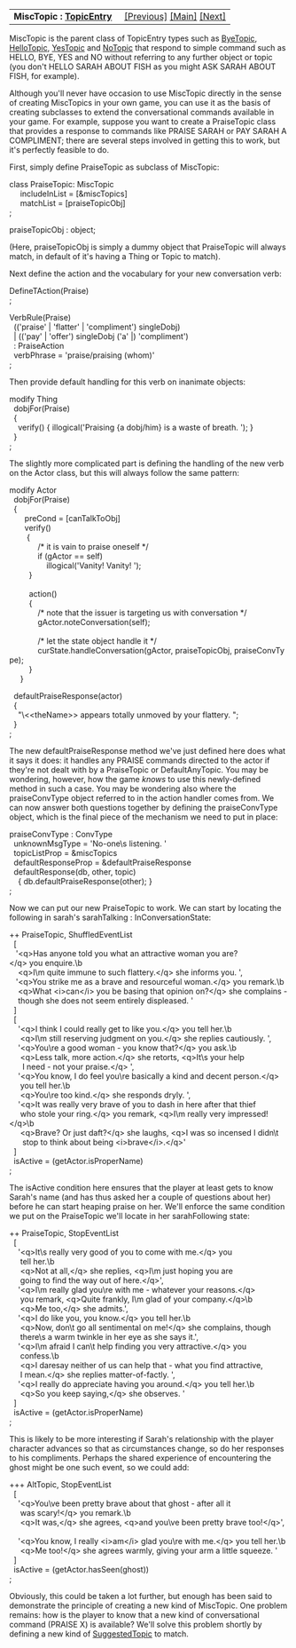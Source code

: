---
---
<table width="100%" data-border="0" data-cellspacing="0"
data-cellpadding="3" data-bgcolor="#C0C0C0">
<colgroup>
<col style="width: 50%" />
<col style="width: 50%" />
</colgroup>
<tbody>
<tr>
<td style="text-align: left;"><strong>MiscTopic : <a
href="topicentry.html">TopicEntry</a><br />
</strong></td>
<td style="text-align: right;"><a
href="hellogoodbyetopic.html">[Previous]</a> <a
href="generalintroduction.html">[Main]</a> <a
href="topicgroup.html">[Next]</a></td>
</tr>
</tbody>
</table>

  
MiscTopic is the parent class of TopicEntry types such as
[ByeTopic](byetopic.html), [HelloTopic](hellotopic.html),
[YesTopic](yestopic.html) and [NoTopic](notopic.html) that respond to
simple command such as HELLO, BYE, YES and NO without referring to any
further object or topic (you don't HELLO SARAH ABOUT FISH as you might
ASK SARAH ABOUT FISH, for example).  
  
Although you'll never have occasion to use MiscTopic directly in the
sense of creating MiscTopics in your own game, you can use it as the
basis of creating subclasses to extend the conversational commands
available in your game. For example, suppose you want to create a
PraiseTopic class that provides a response to commands like PRAISE SARAH
or PAY SARAH A COMPLIMENT; there are several steps involved in getting
this to work, but it's perfectly feasible to do.  
  
First, simply define PraiseTopic as subclass of MiscTopic:  
  
class PraiseTopic: MiscTopic  
     includeInList = \[&miscTopics\]  
     matchList = \[praiseTopicObj\]  
;  
  
praiseTopicObj : object;  
  
(Here, praiseTopicObj is simply a dummy object that PraiseTopic will
always match, in default of it's having a Thing or Topic to match).  
  
Next define the action and the vocabulary for your new conversation
verb:  
  
DefineTAction(Praise)  
;  
  
VerbRule(Praise)  
  (('praise' \| 'flatter' \| 'compliment') singleDobj)  
  \| (('pay' \| 'offer') singleDobj ('a' \|) 'compliment')  
  : PraiseAction  
  verbPhrase = 'praise/praising (whom)'  
;  
  
Then provide default handling for this verb on inanimate objects:  
  
modify Thing  
  dobjFor(Praise)  
  {  
    verify() { illogical('Praising {a dobj/him} is a waste of breath. '); }  
  }  
;  
  
The slightly more complicated part is defining the handling of the new
verb on the Actor class, but this will always follow the same pattern:  
  
modify Actor  
  dobjFor(Praise)  
  {  
       preCond = \[canTalkToObj\]  
       verify()  
        {  
             /\* it is vain to praise oneself \*/  
             if (gActor == self)  
                 illogical('Vanity! Vanity! ');  
         }  
           
         action()  
         {  
             /\* note that the issuer is targeting us with conversation \*/  
             gActor.noteConversation(self);  
   
             /\* let the state object handle it \*/  
             curState.handleConversation(gActor, praiseTopicObj, praiseConvType);  
         }  
     }  
  
  defaultPraiseResponse(actor)  
  {  
    "\\\<\<theName\>\> appears totally unmoved by your flattery. ";  
  }  
;  
  
The new defaultPraiseResponse method we've just defined here does what
it says it does: it handles any PRAISE commands directed to the actor if
they're not dealt with by a PraiseTopic or DefaultAnyTopic. You may be
wondering, however, how the game *knows* to use this newly-defined
method in such a case. You may be wondering also where the
praiseConvType object referred to in the action handler comes from. We
can now answer both questions together by defining the praiseConvType
object, which is the final piece of the mechanism we need to put in
place:  
  
praiseConvType : ConvType  
  unknownMsgType = 'No-one\\s listening. '  
  topicListProp = &miscTopics  
  defaultResponseProp = &defaultPraiseResponse  
  defaultResponse(db, other, topic)  
    { db.defaultPraiseResponse(other); }  
;  
  
Now we can put our new PraiseTopic to work. We can start by locating the
following in sarah's sarahTalking : InConversationState:  
  
++ PraiseTopic, ShuffledEventList  
  \[  
   '\<q\>Has anyone told you what an attractive woman you are?\</q\> you enquire.\b  
    \<q\>I\\m quite immune to such flattery.\</q\> she informs you. ',  
   '\<q\>You strike me as a brave and resourceful woman.\</q\> you remark.\b  
    \<q\>What \<i\>can\</i\> you be basing that opinion on?\</q\> she complains -  
    though she does not seem entirely displeased. '  
  \]  
  \[  
    '\<q\>I think I could really get to like you.\</q\> you tell her.\b  
     \<q\>I\\m still reserving judgment on you.\</q\> she replies cautiously. ',  
    '\<q\>You\\re a good woman - you know that?\</q\> you ask.\b  
     \<q\>Less talk, more action.\</q\> she retorts, \<q\>It\\s your help  
      I need - not your praise.\</q\> ',  
    '\<q\>You know, I do feel you\\re basically a kind and decent person.\</q\>  
     you tell her.\b  
     \<q\>You\\re too kind.\</q\> she responds dryly. ',  
    '\<q\>It was really very brave of you to dash in here after that thief  
     who stole your ring.\</q\> you remark, \<q\>I\\m really very impressed!\</q\>\b  
     \<q\>Brave? Or just daft?\</q\> she laughs, \<q\>I was so incensed I didn\\t  
      stop to think about being \<i\>brave\</i\>.\</q\>'     
  \]      
  isActive = (getActor.isProperName)  
;  
  
The isActive condition here ensures that the player at least gets to
know Sarah's name (and has thus asked her a couple of questions about
her) before he can start heaping praise on her. We'll enforce the same
condition we put on the PraiseTopic we'll locate in her sarahFollowing
state:  
  
++ PraiseTopic, StopEventList  
  \[  
    '\<q\>It\\s really very good of you to come with me.\</q\> you  
     tell her.\b  
     \<q\>Not at all,\</q\> she replies, \<q\>I\\m just hoping you are  
     going to find the way out of here.\</q\>',  
    '\<q\>I\\m really glad you\\re with me - whatever your reasons.\</q\>  
     you remark, \<q\>Quite frankly, I\\m glad of your company.\</q\>\b   
     \<q\>Me too,\</q\> she admits.',  
    '\<q\>I do like you, you know.\</q\> you tell her.\b  
     \<q\>Now, don\\t go all sentimental on me!\</q\> she complains, though  
     there\\s a warm twinkle in her eye as she says it.',  
    '\<q\>I\\m afraid I can\\t help finding you very attractive.\</q\> you  
     confess.\b  
     \<q\>I daresay neither of us can help that - what you find attractive,  
     I mean.\</q\> she replies matter-of-factly. ',  
    '\<q\>I really do appreciate having you around.\</q\> you tell her.\b  
     \<q\>So you keep saying,\</q\> she observes. '  
  \]  
  isActive = (getActor.isProperName)  
;  
  
This is likely to be more interesting if Sarah's relationship with the
player character advances so that as circumstances change, so do her
responses to his compliments. Perhaps the shared experience of
encountering the ghost might be one such event, so we could add:  
  
+++ AltTopic, StopEventList  
  \[  
    '\<q\>You\\ve been pretty brave about that ghost - after all it  
     was scary!\</q\> you remark.\b  
     \<q\>It was,\</q\> she agrees, \<q\>and you\\ve been pretty brave too!\</q\>',  
       
    '\<q\>You know, I really \<i\>am\</i\> glad you\\re with me.\</q\> you tell her.\b  
     \<q\>Me too!\</q\> she agrees warmly, giving your arm a little squeeze. '   
  \]  
  isActive = (getActor.hasSeen(ghost))  
;  
  
Obviously, this could be taken a lot further, but enough has been said
to demonstrate the principle of creating a new kind of MiscTopic. One
problem remains: how is the player to know that a new kind of
conversational command (PRAISE X) is available? We'll solve this problem
shortly by defining a new kind of [SuggestedTopic](suggestedtopic.html)
to match.  
  

